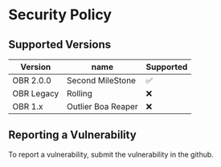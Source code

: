 # Security Policy

## Supported Versions

| Version | name | Supported |
| - | - | - |
| OBR 2.0.0 | Second MileStone | :white_check_mark: |
| OBR Legacy | Rolling | :x: |
| OBR 1.x | Outlier Boa Reaper | :x: |

## Reporting a Vulnerability

To report a vulnerability, submit the vulnerability in the github.
